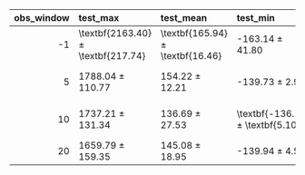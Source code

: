 |   obs_window | test_max                           | test_mean                        | test_min                         | test_std                         | train_max                           | train_mean                       | train_min                           | train_std                         | val_max                            | val_mean                         | val_min                            | val_std                          |
|-------------:|:-----------------------------------|:---------------------------------|:---------------------------------|:---------------------------------|:------------------------------------|:---------------------------------|:------------------------------------|:----------------------------------|:-----------------------------------|:---------------------------------|:-----------------------------------|:---------------------------------|
|           -1 | \textbf{2163.40} ± \textbf{217.74} | \textbf{165.94} ± \textbf{16.46} | -163.14 ± 41.80                  | \textbf{373.23} ± \textbf{39.16} | 7080.32 ± 2534.60                   | \textbf{187.85} ± \textbf{14.53} | \textbf{-1379.11} ± \textbf{868.78} | \textbf{637.53} ± \textbf{117.93} | 2573.03 ± 941.24                   | \textbf{204.24} ± \textbf{12.31} | -459.03 ± 367.14                   | 400.64 ± 91.38                   |
|            5 | 1788.04 ± 110.77                   | 154.22 ± 12.21                   | -139.73 ± 2.94                   | 330.12 ± 24.64                   | 8290.35 ± 1603.20                   | 148.23 ± 27.30                   | -2511.98 ± 1384.81                  | 614.47 ± 0.81                     | \textbf{2755.81} ± \textbf{316.02} | 183.60 ± 27.67                   | \textbf{-276.61} ± \textbf{284.29} | \textbf{409.31} ± \textbf{25.68} |
|           10 | 1737.21 ± 131.34                   | 136.69 ± 27.53                   | \textbf{-136.19} ± \textbf{5.10} | 312.63 ± 56.72                   | \textbf{8945.68} ± \textbf{4420.04} | 124.31 ± 23.53                   | -3018.33 ± 1467.45                  | 616.30 ± 127.29                   | 2105.40 ± 949.55                   | 149.64 ± 50.79                   | -361.24 ± 416.24                   | 357.91 ± 51.88                   |
|           20 | 1659.79 ± 159.35                   | 145.08 ± 18.95                   | -139.94 ± 4.52                   | 314.98 ± 51.24                   | 6866.33 ± 2636.67                   | 133.38 ± 15.21                   | -3350.65 ± 1340.46                  | 606.41 ± 137.97                   | 1572.95 ± 533.58                   | 146.65 ± 52.45                   | -516.69 ± 348.13                   | 326.74 ± 32.17                   |